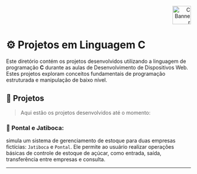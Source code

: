 <p align="right">
<img src="https://upload.wikimedia.org/wikipedia/commons/thumb/1/18/C_Programming_Language.svg/1200px-C_Programming_Language.svg.png" alt="C Banner" width="50">
</p>

<h1>⚙️ Projetos em Linguagem C</h1>

<p>
Este diretório contém os projetos desenvolvidos utilizando a linguagem de programação <b>C</b> durante as aulas de Desenvolvimento de Dispositivos Web. Estes projetos exploram conceitos fundamentais de programação estruturada e manipulação de baixo nível.
</p>

## 📂 Projetos
>Aqui estão os projetos desenvolvidos até o momento:

### 📱 Pontal e Jatiboca:

simula um sistema de gerenciamento de estoque para duas empresas fictícias: `Jatiboca` e `Pontal`. Ele permite ao usuário realizar operações básicas de controle de estoque de açúcar, como entrada, saída, transferência entre empresas e consulta.

----

